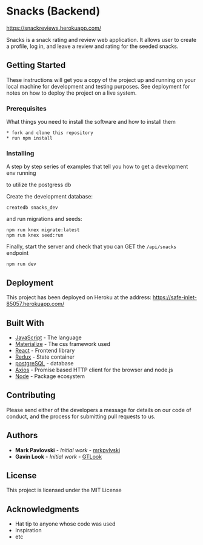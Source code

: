 # Snacks (Backend)

https://snackreviews.herokuapp.com/

Snacks is a snack rating and review web application.  It allows user to create a profile, log in, and leave a review and rating for the seeded snacks.

## Getting Started

These instructions will get you a copy of the project up and running on your local machine for development and testing purposes. See deployment for notes on how to deploy the project on a live system.

### Prerequisites

What things you need to install the software and how to install them

```shell
* fork and clone this repository
* run npm install
```

### Installing

A step by step series of examples that tell you how to get a development env running

to utilize the postgress db

Create the development database:

```shell
createdb snacks_dev
```

and run migrations and seeds:

```shell
npm run knex migrate:latest
npm run knex seed:run
```

Finally, start the server and check that you can GET the `/api/snacks` endpoint

```shell
npm run dev
```

## Deployment

This project has been deployed on Heroku at the address: https://safe-inlet-85057.herokuapp.com/

## Built With

* [JavaScript](https://www.javascript.com/) - The language
* [Materialize](https://materializecss.com/) - The css framework used
* [React](https://reactjs.org/) - Frontend library
* [Redux](https://redux.js.org/) - State container
* [postgreSQL](https://www.postgresql.org/) - database
* [Axios](https://github.com/axios/axios) - Promise based HTTP client for the browser and node.js
* [Node](https://nodejs.org/en/) - Package ecosystem

## Contributing

Please send either of the developers a message for details on our code of conduct, and the process for submitting pull requests to us.

## Authors

* **Mark Pavlovski** - *Initial work* - [mrkpvlvski](https://github.com/mrkpvlvski)
* **Gavin Look** - *Initial work* - [GTLook](https://github.com/GTLook/)

## License

This project is licensed under the MIT License 

## Acknowledgments

* Hat tip to anyone whose code was used
* Inspiration
* etc
